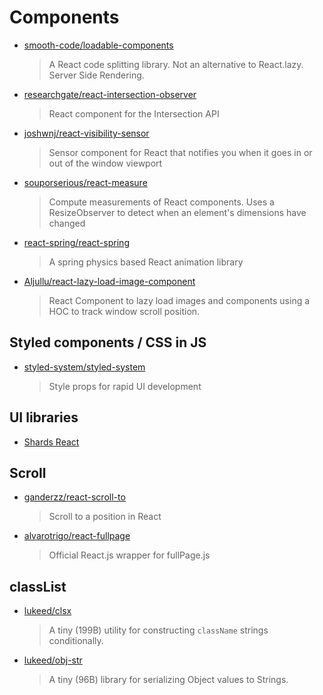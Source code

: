 # Components

- [smooth-code/loadable-components](https://github.com/smooth-code/loadable-components)

  > A React code splitting library. Not an alternative to React.lazy. Server Side Rendering.

- [researchgate/react-intersection-observer](https://github.com/researchgate/react-intersection-observer)

  > React component for the Intersection <Observer /> API

- [joshwnj/react-visibility-sensor](https://github.com/joshwnj/react-visibility-sensor)

  > Sensor component for React that notifies you when it goes in or out of the window viewport

- [souporserious/react-measure](https://github.com/souporserious/react-measure)

  > Compute measurements of React components. Uses a ResizeObserver to detect when an element's dimensions have changed

- [react-spring/react-spring](https://github.com/react-spring/react-spring)

  > A spring physics based React animation library

- [Aljullu/react-lazy-load-image-component](https://github.com/Aljullu/react-lazy-load-image-component)

  > React Component to lazy load images and components using a HOC to track window scroll position.

## Styled components / CSS in JS

- [styled-system/styled-system](https://github.com/styled-system/styled-system)

  > Style props for rapid UI development

## UI libraries

- [Shards React](https://designrevision.com/docs/shards-react/getting-started)

## Scroll

- [ganderzz/react-scroll-to](https://github.com/ganderzz/react-scroll-to)

  > Scroll to a position in React

- [alvarotrigo/react-fullpage](https://github.com/alvarotrigo/react-fullpage)

  > Official React.js wrapper for fullPage.js

## classList

- [lukeed/clsx](https://github.com/lukeed/clsx)

  > A tiny (199B) utility for constructing `className` strings conditionally.

- [lukeed/obj-str](https://github.com/lukeed/obj-str)

  > A tiny (96B) library for serializing Object values to Strings.
